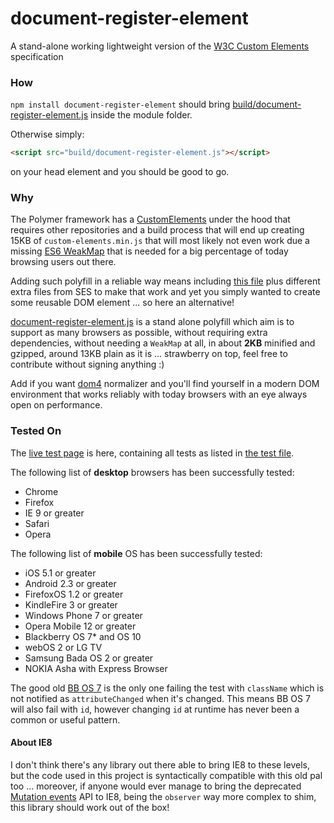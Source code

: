 document-register-element
=========================

A stand-alone working lightweight version of the [W3C Custom Elements](http://w3c.github.io/webcomponents/spec/custom/) specification

### How

`npm install document-register-element` should bring [build/document-register-element.js](build/document-register-element.js) inside the module folder.

Otherwise simply:
```html
<script src="build/document-register-element.js"></script>
```
on your head element and you should be good to go.


### Why

The Polymer framework has a [CustomElements](https://github.com/Polymer/CustomElements) under the hood that requires other repositories and a build process that will end up creating 15KB of `custom-elements.min.js` that will most likely not even work due a missing [ES6 WeakMap](https://developer.mozilla.org/en-US/docs/Web/JavaScript/Reference/Global_Objects/WeakMap) that is needed for a big percentage of today browsing users out there.

Adding such polyfill in a reliable way means including [this file](http://code.google.com/p/es-lab/source/browse/trunk/src/ses/WeakMap.js) plus different extra files from SES to make that work and yet you simply wanted to create some reusable DOM element ... so here an alternative!

[document-register-element.js](build/document-register-element.js) is a stand alone polyfill which aim is to support as many browsers as possible, without requiring extra dependencies, without needing a `WeakMap` at all, in about **2KB** minified and gzipped, around 13KB plain as it is ... strawberry on top, feel free to contribute without signing anything :)

Add if you want [dom4](https://github.com/WebReflection/dom4#dom4) normalizer and you'll find yourself in a modern DOM environment that works reliably with today browsers with an eye always open on performance.


### Tested On

The [live test page](http://webreflection.github.io/document-register-element/test/) is here, containing all tests as listed in [the test file](test/document-register-element.js).

The following list of **desktop** browsers has been successfully tested:

  * Chrome
  * Firefox
  * IE 9 or greater
  * Safari
  * Opera

The following list of **mobile** OS has been successfully tested:

  * iOS 5.1 or greater
  * Android 2.3 or greater
  * FirefoxOS 1.2 or greater
  * KindleFire 3 or greater
  * Windows Phone 7 or greater
  * Opera Mobile 12 or greater
  * Blackberry OS 7* and OS 10
  * webOS 2 or LG TV
  * Samsung Bada OS 2 or greater
  * NOKIA Asha with Express Browser

The good old [BB OS 7](http://us.blackberry.com/software/smartphones/blackberry-7-os.html) is the only one failing the test with `className` which is not notified as `attributeChanged` when it's changed. This means BB OS 7 will also fail with `id`, however changing `id` at runtime has never been a common or useful pattern.


#### About IE8

I don't think there's any library out there able to bring IE8 to these levels, but the code used in this project is syntactically compatible with this old pal too ... moreover, if anyone would ever manage to bring the deprecated [Mutation events](https://developer.mozilla.org/en-US/docs/Web/Guide/Events/Mutation_events) API to IE8, being the `observer` way more complex to shim, this library should work out of the box!
